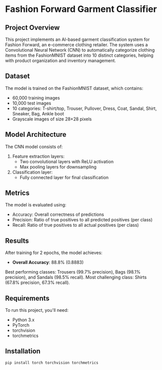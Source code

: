 # Fashion Forward Garment Classifier

## Project Overview
This project implements an AI-based garment classification system for Fashion Forward, an e-commerce clothing retailer. The system uses a Convolutional Neural Network (CNN) to automatically categorize clothing items from the FashionMNIST dataset into 10 distinct categories, helping with product organization and inventory management.

## Dataset
The model is trained on the FashionMNIST dataset, which contains:
- 60,000 training images
- 10,000 test images
- 10 categories: T-shirt/top, Trouser, Pullover, Dress, Coat, Sandal, Shirt, Sneaker, Bag, Ankle boot
- Grayscale images of size 28×28 pixels

## Model Architecture
The CNN model consists of:
1. Feature extraction layers:
   - Two convolutional layers with ReLU activation
   - Max pooling layers for downsampling
2. Classification layer:
   - Fully connected layer for final classification

## Metrics
The model is evaluated using:
- Accuracy: Overall correctness of predictions
- Precision: Ratio of true positives to all predicted positives (per class)
- Recall: Ratio of true positives to all actual positives (per class)

## Results
After training for 2 epochs, the model achieves:

- **Overall Accuracy**: 88.8% (0.8883)

Best performing classes: Trousers (99.7% precision), Bags (98.1% precision), and Sandals (98.5% recall).
Most challenging class: Shirts (67.8% precision, 67.3% recall).

## Requirements
To run this project, you'll need:
- Python 3.x
- PyTorch
- torchvision
- torchmetrics

## Installation
```bash
pip install torch torchvision torchmetrics
